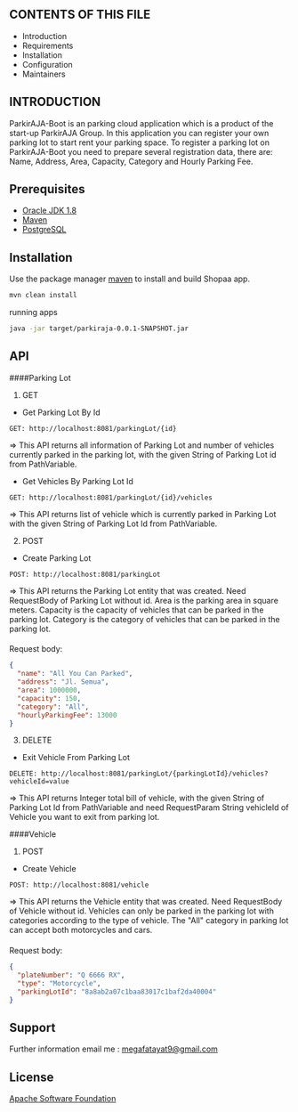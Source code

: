 CONTENTS OF THIS FILE
---------------------

* Introduction
* Requirements
* Installation
* Configuration
* Maintainers

INTRODUCTION
------------

ParkirAJA-Boot is an parking cloud application which is a product of the start-up ParkirAJA Group.
In this application you can register your own parking lot to start rent your parking space.
To register a parking lot on ParkirAJA-Boot you need to prepare several registration data,
there are: Name, Address, Area, Capacity, Category and Hourly Parking Fee.

## Prerequisites

* [Oracle JDK 1.8](https://docs.oracle.com/javase/8/docs/technotes/guides/install/install_overview.html)
* [Maven](https://maven.apache.org/)
* [PostgreSQL](https://www.postgresql.org/)

## Installation

Use the package manager [maven](https://maven.apache.org/) to install and build Shopaa app.

```bash
mvn clean install
```

running apps

```bash
java -jar target/parkiraja-0.0.1-SNAPSHOT.jar
```

## API

####Parking Lot
1. GET
* Get Parking Lot By Id

``GET: http://localhost:8081/parkingLot/{id}``

  => This API returns all information of Parking Lot and number of vehicles currently parked 
  in the parking lot, with the given String of Parking Lot id from PathVariable. 

* Get Vehicles By Parking Lot Id

``GET: http://localhost:8081/parkingLot/{id}/vehicles``

=> This API returns list of vehicle which is currently parked in Parking Lot 
with the given String of Parking Lot Id from PathVariable.

2. POST
* Create Parking Lot

``POST: http://localhost:8081/parkingLot``

  => This API returns the Parking Lot entity that was created. Need RequestBody of Parking Lot without id.
  Area is the parking area in square meters. Capacity is the capacity of vehicles that can be parked in the parking lot.
  Category is the category of vehicles that can be parked in the parking lot.

####
Request body:

```json
{
  "name": "All You Can Parked",
  "address": "Jl. Semua",
  "area": 1000000,
  "capacity": 150,
  "category": "All",
  "hourlyParkingFee": 13000
}
```

3. DELETE
* Exit Vehicle From Parking Lot  

``DELETE: http://localhost:8081/parkingLot/{parkingLotId}/vehicles?vehicleId=value``

  => This API returns Integer total bill of vehicle, with the given String of Parking Lot Id from PathVariable
  and need RequestParam String vehicleId of Vehicle you want to exit from parking lot.

####Vehicle
1. POST
* Create Vehicle 

``POST: http://localhost:8081/vehicle``

  => This API returns the Vehicle entity that was created. Need RequestBody of Vehicle without id.
  Vehicles can only be parked in the parking lot with categories according to the type of vehicle. 
  The "All" category in parking lot can accept both motorcycles and cars.

####
Request body:

```json
{
  "plateNumber": "Q 6666 RX",
  "type": "Motorcycle",
  "parkingLotId": "8a8ab2a07c1baa83017c1baf2da40004"
}
```

## Support

Further information email me : [megafatayat9@gmail.com]()

## License

[Apache Software Foundation](https://www.apache.org/licenses/LICENSE-2.0)
